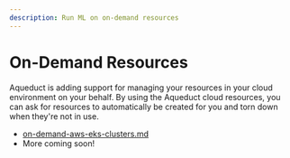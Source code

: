 ```yaml
---
description: Run ML on on-demand resources
---
```


# On-Demand Resources

Aqueduct is adding support for managing your resources in your cloud environment on your behalf. By using the Aqueduct cloud resources, you can ask for resources to automatically be created for you and torn down when they're not in use.

* [on-demand-aws-eks-clusters.md](../../on-demand-resources/on-demand-aws-eks-clusters.md "mention")
* More coming soon!
